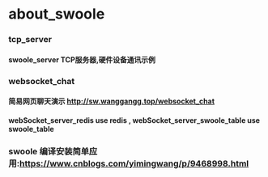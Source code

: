 
# about_swoole
### tcp_server
#### swoole_server TCP服务器,硬件设备通讯示例

### websocket_chat
#### 简易网页聊天演示 http://sw.wanggangg.top/websocket_chat
#### webSocket_server_redis use redis , webSocket_server_swoole_table use swoole_table


### swoole 编译安装简单应用:https://www.cnblogs.com/yimingwang/p/9468998.html



